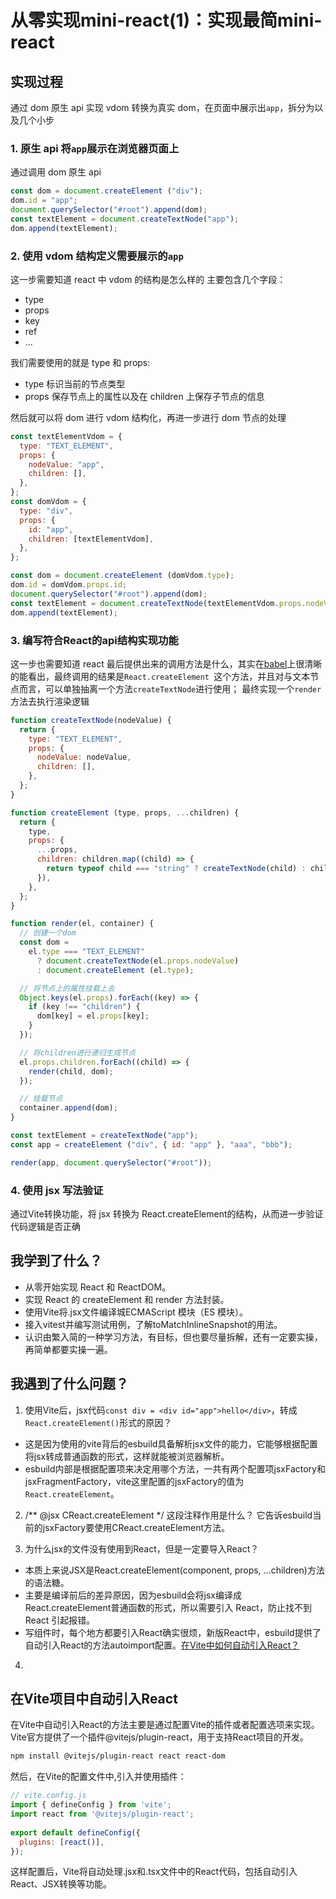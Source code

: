 # 从零实现mini-react(1)：实现最简mini-react


## 实现过程
通过 dom 原生 api 实现 vdom 转换为真实 dom，在页面中展示出`app`，拆分为以及几个小步

### 1. 原生 api 将`app`展示在浏览器页面上

通过调用 dom 原生 api

```js
const dom = document.createElement ("div");
dom.id = "app";
document.querySelector("#root").append(dom);
const textElement = document.createTextNode("app");
dom.append(textElement);
```

### 2. 使用 vdom 结构定义需要展示的`app`

这一步需要知道 react 中 vdom 的结构是怎么样的
主要包含几个字段：
- type
- props
- key
- ref 
- ...

我们需要使用的就是 type 和 props:
- type 标识当前的节点类型
- props 保存节点上的属性以及在 children 上保存子节点的信息

然后就可以将 dom 进行 vdom 结构化，再进一步进行 dom 节点的处理

```js
const textElementVdom = {
  type: "TEXT_ELEMENT",
  props: {
    nodeValue: "app",
    children: [],
  },
};
const domVdom = {
  type: "div",
  props: {
    id: "app",
    children: [textElementVdom],
  },
};

const dom = document.createElement (domVdom.type);
dom.id = domVdom.props.id;
document.querySelector("#root").append(dom);
const textElement = document.createTextNode(textElementVdom.props.nodeValue);
dom.append(textElement);
```

### 3. 编写符合React的api结构实现功能

这一步也需要知道 react 最后提供出来的调用方法是什么，其实在[babel](https://babeljs.io/rep)上很清晰的能看出，最终调用的结果是`React.createElement `这个方法，并且对与文本节点而言，可以单独抽离一个方法`createTextNode`进行使用；
最终实现一个`render`方法去执行渲染逻辑

```js
function createTextNode(nodeValue) {
  return {
    type: "TEXT_ELEMENT",
    props: {
      nodeValue: nodeValue,
      children: [],
    },
  };
}

function createElement (type, props, ...children) {
  return {
    type,
    props: {
      ...props,
      children: children.map((child) => {
        return typeof child === "string" ? createTextNode(child) : child;
      }),
    },
  };
}

function render(el, container) {
  // 创建一个dom
  const dom =
    el.type === "TEXT_ELEMENT"
      ? document.createTextNode(el.props.nodeValue)
      : document.createElement (el.type);

  // 将节点上的属性挂载上去
  Object.keys(el.props).forEach((key) => {
    if (key !== "children") {
      dom[key] = el.props[key];
    }
  });

  // 将children进行递归生成节点
  el.props.children.forEach((child) => {
    render(child, dom);
  });

  // 挂载节点
  container.append(dom);
}

const textElement = createTextNode("app");
const app = createElement ("div", { id: "app" }, "aaa", "bbb");

render(app, document.querySelector("#root"));
```


### 4. 使用 jsx 写法验证
通过Vite转换功能，将 jsx 转换为 React.createElement的结构，从而进一步验证代码逻辑是否正确


## 我学到了什么？
- 从零开始实现 React 和 ReactDOM。
- 实现 React 的 createElement 和 render 方法封装。
- 使用Vite将.jsx文件编译城ECMAScript 模块（ES 模块）。
- 接入vitest并编写测试用例，了解toMatchInlineSnapshot的用法。
- 认识由繁入简的一种学习方法，有目标，但也要尽量拆解，还有一定要实操，再简单都要实操一遍。


## 我遇到了什么问题？
1. 使用Vite后，jsx代码`const div = <div id="app">hello</div>`，转成`React.createElement()`形式的原因？<br>
- 这是因为使用的vite背后的esbuild具备解析jsx文件的能力，它能够根据配置将jsx转成普通函数的形式，这样就能被浏览器解析。
- esbuild内部是根据配置项来决定用哪个方法，一共有两个配置项jsxFactory和jsxFragmentFactory，vite这里配置的jsxFactory的值为`React.createElement`。

2. /** @jsx CReact.createElement */ 这段注释作用是什么？
它告诉esbuild当前的jsxFactory要使用CReact.createElement方法。

3. 为什么jsx的文件没有使用到React，但是一定要导入React？
- 本质上来说JSX是React.createElement(component, props, ...children)方法的语法糖。
- 主要是编译前后的差异原因，因为esbuild会将jsx编译成React.createElement普通函数的形式，所以需要引入 React，防止找不到 React 引起报错。
- 写组件时，每个地方都要引入React确实很烦，新版React中，esbuild提供了自动引入React的方法autoimport配置。<a href="#在vite项目中自动引入react" >在Vite中如何自动引入React？</a>

4.

<!-- render使用递归的方式实现dom的创建，当层级非常非常深的时候可能会出现页面渲染卡顿，原因就是render 的执行时间过长，超过了浏览器一帧一帧渲染视图的时间，我们知道执行js会阻塞dom 渲染，因此会有卡顿问题出现。明天的任务调度器➕fiber 架构是要解决这个问题得 -->


## 在Vite项目中自动引入React
在Vite中自动引入React的方法主要是通过配置Vite的插件或者配置选项来实现。Vite官方提供了一个插件@vitejs/plugin-react，用于支持React项目的开发。

``` bash
npm install @vitejs/plugin-react react react-dom
```

然后，在Vite的配置文件中,引入并使用插件：
``` javascript
// vite.config.js
import { defineConfig } from 'vite';
import react from '@vitejs/plugin-react';
 
export default defineConfig({
  plugins: [react()],
});
```

这样配置后，Vite将自动处理.jsx和.tsx文件中的React代码，包括自动引入React、JSX转换等功能。


